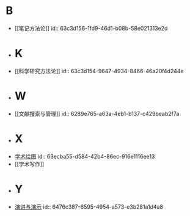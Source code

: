 # B
- [[笔记方法论]]
  id:: 63c3d156-1fd9-46d1-b08b-58e021313e2d
- # K
- [[科学研究方法论]]
  id:: 63c3d154-9647-4934-8466-46a20f4d244e
- # W
- [[文献搜索与管理]]
  id:: 6289e765-a63a-4eb1-b137-c429beab2f7a
- # X
- [学术绘图](((64182107-52fd-4ac0-8a41-5bd544eab248)))
  id:: 63ecba55-d584-42b4-86ec-916e1116ee13
- [[学术写作]]
- # Y
- [演讲与演示](((64868283-e81b-4965-80b5-60f914a98850)))
  id:: 6476c387-6595-4954-a573-e3b281a1d4a8